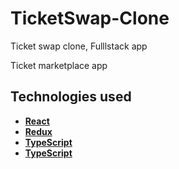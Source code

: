# TicketSwap-Clone
Ticket swap clone, Fulllstack app

Ticket marketplace app

## Technologies used
- **[React](./src/containers/Game.js)**  
- **[Redux](./src/reducers/question.js)**  
- **[TypeScript](./src/reducers/question.js)**  
- **[TypeScript](./src/reducers/question.js)**  
